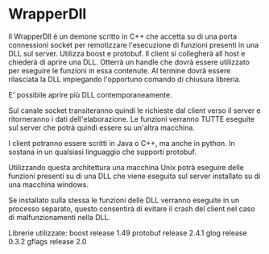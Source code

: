 WrapperDll
==========

Il WrapperDll è un demone scritto in  C++ che accetta su di una porta connessioni socket per remotizzare l'esecuzione di funzioni presenti in una DLL sul server. Utilizza boost e protobuf. Il client si collegherà all host e chiederà di aprire una DLL. Otterrà un handle che dovrà essere utilizzato per eseguire le funzioni in essa contenute. Al termine dovrà essere rilasciata la DLL impiegando l'opportuno comando di chiusura libreria. 

E' possibile aprire più DLL contemporaneamente. 

Sul canale socket transiteranno quindi le richieste dal client verso il server e ritorneranno i dati dell'elaborazione. Le funzioni verranno TUTTE eseguite sul server che potrà quindi essere su un'altra macchina. 

I client potranno essere scritti in Java o C++, ma anche in python. In sostana in un qualsiasi linguaggio che supporti protobuf.

Utilizzando questa architettura una macchina Unix potrà eseguire delle funzioni presenti su di una DLL che viene eseguita sul server installato su di una macchina windows.

Se installato sulla stessa le funzioni delle DLL verranno eseguite in un processo separato, questo consentirà di evitare il crash del client nel caso di malfunzionamenti nella DLL.

Librerie utilizzate:  boost	 release 1.49 protobuf release 2.4.1 glog	 release 0.3.2 gflags   release 2.0

